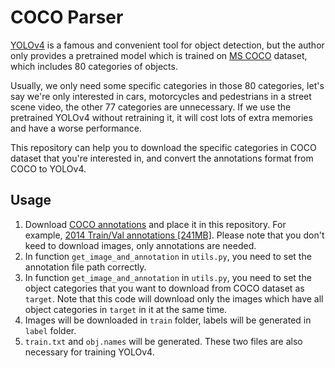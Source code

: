 # COCO Parser
[YOLOv4](https://github.com/AlexeyAB/darknet) is a famous and convenient tool for object detection, but the author only provides a pretrained model which is trained on [MS COCO](https://cocodataset.org/#home) dataset, which includes 80 categories of objects. 

Usually, we only need some specific categories in those 80 categories, let's say we're only interested in cars, motorcycles and pedestrians in a street scene video, the other 77 categories are unnecessary. If we use the pretrained YOLOv4 without retraining it, it will cost lots of extra memories and have a worse performance.

This repository can help you to download the specific categories in COCO dataset that you're interested in, and convert the annotations format from COCO to YOLOv4.

## Usage
1. Download [COCO annotations](https://cocodataset.org/#download) and place it in this repository. For example, [2014 Train/Val annotations [241MB]](http://images.cocodataset.org/annotations/annotations_trainval2014.zip). Please note that you don't keed to download images, only annotations are needed.
2. In function `get_image_and_annotation` in `utils.py`, you need to set the annotation file path correctly.
3. In function `get_image_and_annotation` in `utils.py`, you need to set the object categories that you want to download from COCO dataset as `target`. Note that this code will download only the images which have all object categories in `target` in it at the same time.
4. Images will be downloaded in `train` folder, labels will be generated in `label` folder. 
5. `train.txt` and `obj.names` will be generated. These two files are also necessary for training YOLOv4. 
